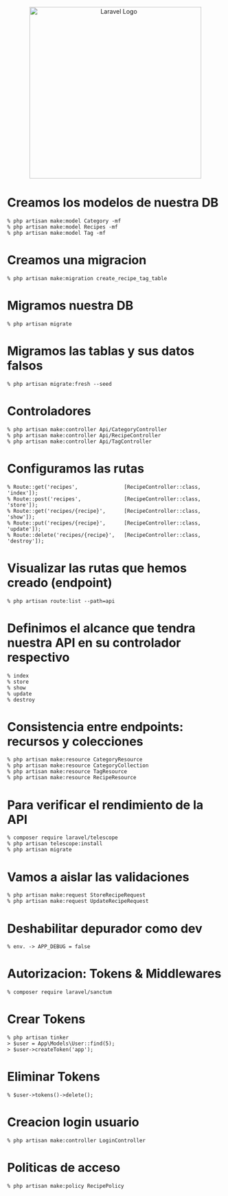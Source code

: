 <p align="center"><a href="https://laravel.com" target="_blank"><img src="https://raw.githubusercontent.com/laravel/art/master/logo-lockup/5%20SVG/2%20CMYK/1%20Full%20Color/laravel-logolockup-cmyk-red.svg" width="400" alt="Laravel Logo"></a></p>

# Creamos los modelos de nuestra DB

    % php artisan make:model Category -mf
    % php artisan make:model Recipes -mf
    % php artisan make:model Tag -mf

# Creamos una migracion

    % php artisan make:migration create_recipe_tag_table 

# Migramos nuestra DB

    % php artisan migrate

# Migramos las tablas y sus datos falsos

    % php artisan migrate:fresh --seed

# Controladores

    % php artisan make:controller Api/CategoryController 
    % php artisan make:controller Api/RecipeController 
    % php artisan make:controller Api/TagController 

# Configuramos las rutas

    % Route::get('recipes',               [RecipeController::class, 'index']);
    % Route::post('recipes',              [RecipeController::class, 'store']);
    % Route::get('recipes/{recipe}',      [RecipeController::class, 'show']);
    % Route::put('recipes/{recipe}',      [RecipeController::class, 'update']);
    % Route::delete('recipes/{recipe}',   [RecipeController::class, 'destroy']);

# Visualizar las rutas que hemos creado (endpoint)

    % php artisan route:list --path=api

# Definimos el alcance que tendra nuestra API en su controlador respectivo

    % index
    % store
    % show
    % update
    % destroy

# Consistencia entre endpoints: recursos y colecciones

    % php artisan make:resource CategoryResource
    % php artisan make:resource CategoryCollection
    % php artisan make:resource TagResource
    % php artisan make:resource RecipeResource

# Para verificar el rendimiento de la API

    % composer require laravel/telescope
    % php artisan telescope:install
    % php artisan migrate

# Vamos a aislar las validaciones

    % php artisan make:request StoreRecipeRequest
    % php artisan make:request UpdateRecipeRequest

# Deshabilitar depurador como dev

    % env. -> APP_DEBUG = false

# Autorizacion: Tokens & Middlewares

    % composer require laravel/sanctum

# Crear Tokens

    % php artisan tinker
    > $user = App\Models\User::find(5);
    > $user->createToken('app');

# Eliminar Tokens

    % $user->tokens()->delete();

# Creacion login usuario

    % php artisan make:controller LoginController

# Politicas de acceso

    % php artisan make:policy RecipePolicy